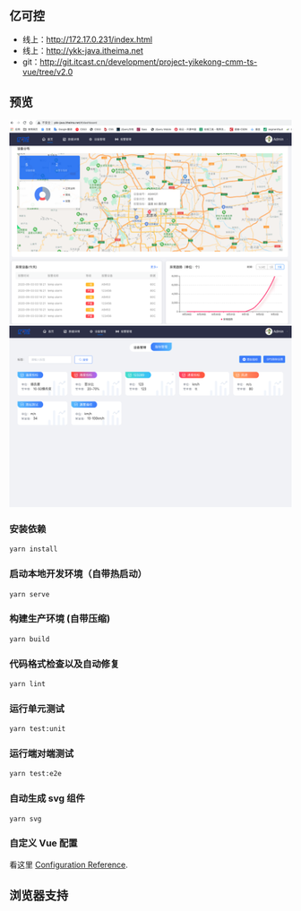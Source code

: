 ## 亿可控

- 线上：http://172.17.0.231/index.html
- 线上：http://ykk-java.itheima.net
- git：http://git.itcast.cn/development/project-yikekong-cmm-ts-vue/tree/v2.0

## 预览
![avatar](./index.png)
![avatar](./figer.png)

### 安装依赖

```bash
yarn install
```

### 启动本地开发环境（自带热启动）

```bash
yarn serve
```

### 构建生产环境 (自带压缩)

```bash
yarn build
```

### 代码格式检查以及自动修复

```bash
yarn lint
```

### 运行单元测试

```bash
yarn test:unit
```

### 运行端对端测试

```bash
yarn test:e2e
```

### 自动生成 svg 组件

```bash
yarn svg
```

### 自定义 Vue 配置

看这里 [Configuration Reference](https://cli.vuejs.org/config/).

## 浏览器支持
